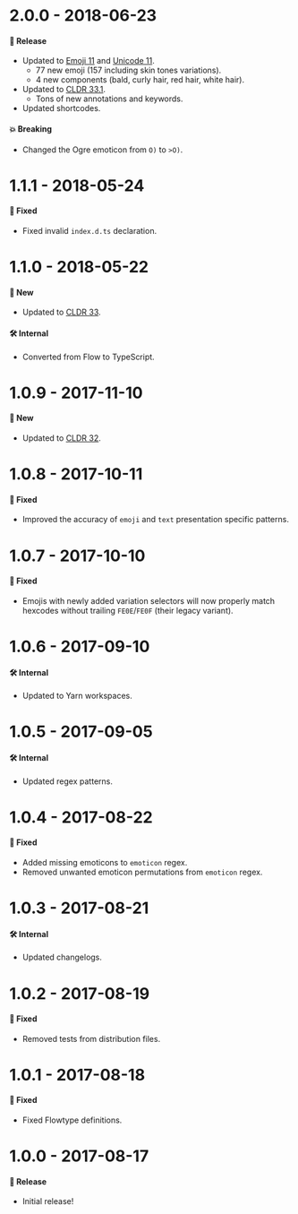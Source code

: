 # 2.0.0 - 2018-06-23

#### 🎉 Release

- Updated to [Emoji 11](https://emojipedia.org/emoji-11.0/) and
  [Unicode 11](http://unicode.org/versions/Unicode11.0.0/).
  - 77 new emoji (157 including skin tones variations).
  - 4 new components (bald, curly hair, red hair, white hair).
- Updated to [CLDR 33.1](http://cldr.unicode.org/index/downloads/cldr-33-1).
  - Tons of new annotations and keywords.
- Updated shortcodes.

#### 💥 Breaking

- Changed the Ogre emoticon from `O)` to `>O)`.

# 1.1.1 - 2018-05-24

#### 🐞 Fixed

- Fixed invalid `index.d.ts` declaration.

# 1.1.0 - 2018-05-22

#### 🚀 New

- Updated to [CLDR 33](http://cldr.unicode.org/index/downloads/cldr-33).

#### 🛠 Internal

- Converted from Flow to TypeScript.

# 1.0.9 - 2017-11-10

#### 🚀 New

- Updated to [CLDR 32](http://cldr.unicode.org/index/downloads/cldr-32).

# 1.0.8 - 2017-10-11

#### 🐞 Fixed

- Improved the accuracy of `emoji` and `text` presentation specific patterns.

# 1.0.7 - 2017-10-10

#### 🐞 Fixed

- Emojis with newly added variation selectors will now properly match hexcodes without trailing
  `FE0E`/`FE0F` (their legacy variant).

# 1.0.6 - 2017-09-10

#### 🛠 Internal

- Updated to Yarn workspaces.

# 1.0.5 - 2017-09-05

#### 🛠 Internal

- Updated regex patterns.

# 1.0.4 - 2017-08-22

#### 🐞 Fixed

- Added missing emoticons to `emoticon` regex.
- Removed unwanted emoticon permutations from `emoticon` regex.

# 1.0.3 - 2017-08-21

#### 🛠 Internal

- Updated changelogs.

# 1.0.2 - 2017-08-19

#### 🐞 Fixed

- Removed tests from distribution files.

# 1.0.1 - 2017-08-18

#### 🐞 Fixed

- Fixed Flowtype definitions.

# 1.0.0 - 2017-08-17

#### 🎉 Release

- Initial release!
